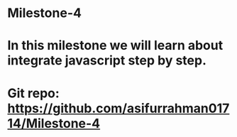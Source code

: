 # Milestone-4
# In this milestone we will learn about integrate javascript step by step.
# Git repo: https://github.com/asifurrahman01714/Milestone-4
